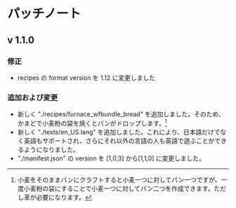 # パッチノート

## v 1.1.0

### 修正

- recipes の format version を 1.12 に変更しました

### 追加および変更

- 新しく "./recipes/furnace_wfbundle_bread" を追加しました。そのため、かまどで小麦粉の袋を焼くとパンがドロップします。[^1]
- 新しく "./texts/en_US.lang" を追加しました。これにより、日本語だけでなく英語もサポートされ、さらにそれ以外の言語の人も英語で遊ぶことができるようになりました。
- "./manifest.json" の version を [1,0,3] から[1,1,0] に変更しました。

[^1]:小麦をそのままパンにクラフトすると小麦一つに対してパン一つですが、一度小麦粉の袋にすることで小麦一つに対してパン二つを作成できます。ただし革が必要になります。
